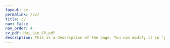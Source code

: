 ```yaml
---
layout: cv
permalink: /cv/
title: cv
nav: False
nav_order: 4
cv_pdf: Hui_Lin_CV.pdf
description: This is a description of the page. You can modify it in 'pages/_cv.md'. You can also change or remove the top pdf download button.
---
```

